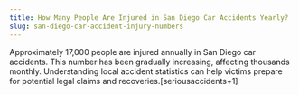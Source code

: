 ```yaml
---
title: How Many People Are Injured in San Diego Car Accidents Yearly?
slug: san-diego-car-accident-injury-numbers
---
```


Approximately 17,000 people are injured annually in San Diego car accidents. This number has been gradually increasing, affecting thousands monthly. Understanding local accident statistics can help victims prepare for potential legal claims and recoveries.[seriousaccidents+1]